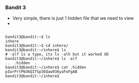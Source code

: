 ### Bandit 3
* Very simple, there is just 1 hidden file that we need to view
*
```

bandit3@bandit:~$ ls
inhere
bandit3@bandit:~$ cd inhere/
bandit3@bandit:~/inhere$ ls
# -alf is a type, its ls -alh but it worked XD
bandit3@bandit:~/inhere$ ls -alf
..  .hidden  .
bandit3@bandit:~/inhere$ cat .hidden 
pIwrPrtPN36QITSp3EQaw936yaFoFgAB
bandit3@bandit:~/inhere$ 

```
